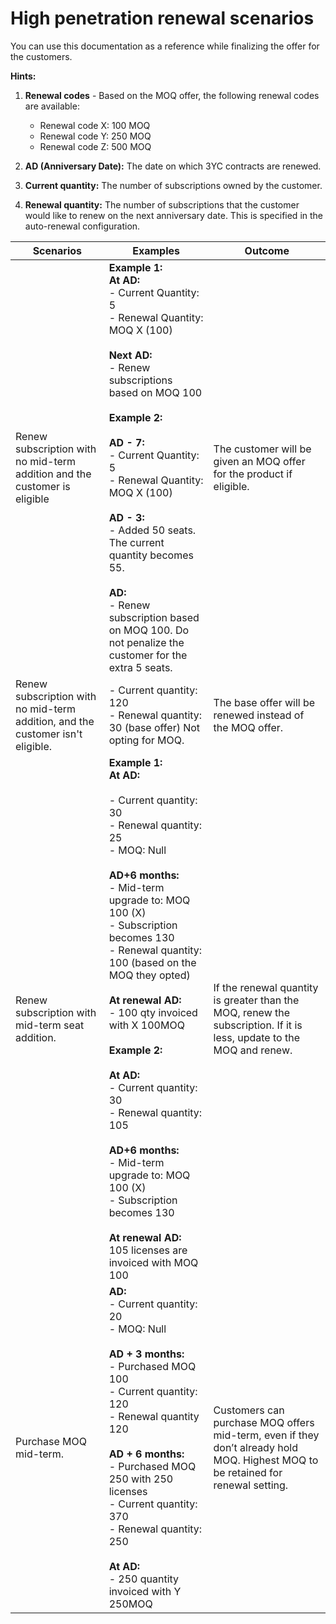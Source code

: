 # High penetration renewal scenarios

You can use this documentation as a reference while finalizing the offer for the customers.

**Hints:**

1. **Renewal codes** - Based on the MOQ offer, the following renewal codes are available:

   - Renewal code X: 100 MOQ
   - Renewal code Y: 250 MOQ
   - Renewal code Z: 500 MOQ

2. **AD (Anniversary Date):**  The date on which 3YC contracts are renewed.
3. **Current quantity:** The number of subscriptions owned by the customer.
4. **Renewal quantity:** The number of subscriptions that the customer would like to renew on the next anniversary date. This is specified in the auto-renewal configuration.

| Scenarios                                                                       | Examples                                                                                                                                                                                                                                                                                                                                                                                                                                                                                                                                                                                         | Outcome                                                                                                                          |
|--------------------------------------------------------------------------------|--------------------------------------------------------------------------------------------------------------------------------------------------------------------------------------------------------------------------------------------------------------------------------------------------------------------------------------------------------------------------------------------------------------------------------------------------------------------------------------------------------------------------------------------------------------------------------------------------|----------------------------------------------------------------------------------------------------------------------------------|
| Renew subscription with no mid-term addition and the customer is eligible      | **Example 1:** <br /> **At AD:** <br /> -  Current Quantity: 5 <br /> - Renewal Quantity: MOQ X (100) <br /> <br />**Next AD:** <br /> - Renew subscriptions based on MOQ 100 <br /><br /> **Example 2:** <br /> <br />**AD - 7:** <br /> - Current Quantity: 5 <br /> - Renewal Quantity: MOQ X (100) <br /> <br />**AD - 3:** <br /> - Added 50 seats. The current quantity becomes 55. <br /> <br />**AD:** <br /> - Renew subscription based on MOQ 100. Do not penalize the customer for the extra 5 seats.                                                                                                       | The customer will be given an MOQ offer for the product if eligible.                                                             |
| Renew subscription with no mid-term addition, and the customer isn't eligible. | - Current quantity: 120 <br /> - Renewal quantity: 30 (base offer) Not opting for MOQ.                                                                                                                                                                                                                                                                                                                                                                                                                                                                                                           | The base offer will be renewed instead of the MOQ offer.                                                                         |
| Renew subscription with mid-term seat addition.                                | **Example 1:**<br /> **At AD:** <br /> <br />- Current quantity: 30 <br /> - Renewal quantity: 25 <br /> - MOQ: Null <br /> <br />**AD+6 months:** <br /> - Mid-term upgrade to: MOQ 100 (X) <br /> - Subscription becomes 130 <br /> - Renewal quantity: 100 (based on the MOQ they opted) <br /> <br />**At renewal AD:** <br /> - 100 qty invoiced with X 100MOQ <br /> <br />**Example 2:** <br /> <br />**At AD:** <br /> - Current quantity: 30 <br /> - Renewal quantity: 105 <br /> <br />**AD+6 months:** <br /> - Mid-term upgrade to: MOQ 100 (X) <br /> - Subscription becomes 130 <br /> <br />**At renewal AD:** <br /> 105 licenses are invoiced with MOQ 100 | If the renewal quantity is greater than the MOQ, renew the subscription. If it is less, update to the MOQ and renew.             |
| Purchase MOQ mid-term.                                                         | **AD:** <br /> - Current quantity: 20 <br /> - MOQ: Null <br /> <br />**AD + 3 months:** <br /> - Purchased MOQ 100 <br /> - Current quantity: 120 <br /> - Renewal quantity 120 <br /><br /> **AD + 6 months:** <br /> - Purchased MOQ 250 with 250 licenses <br /> - Current quantity: 370 <br /> - Renewal quantity: 250 <br /> <br />**At AD:** <br /> - 250 quantity invoiced with Y 250MOQ                                                                                                                                                                                                                                         | Customers can purchase MOQ offers mid-term, even if they don’t already hold MOQ. Highest MOQ to be retained for renewal setting. |
